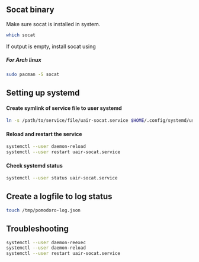 ## Socat binary
Make sure socat is installed in system.
```bash
which socat
```

If output is empty, install socat using


##### For Arch linux
```bash
sudo pacman -S socat
```

## Setting up systemd
#### Create symlink of service file to user systemd
```bash
ln -s /path/to/service/file/uair-socat.service $HOME/.config/systemd/user/uair-socat.service
```
#### Reload and restart the service
```bash
systemctl --user daemon-reload
systemctl --user restart uair-socat.service
```
#### Check systemd status
```bash
systemctl --user status uair-socat.service
```


## Create a logfile to log status
```bash
touch /tmp/pomodoro-log.json
```


## Troubleshooting
```bash
systemctl --user daemon-reexec
systemctl --user daemon-reload
systemctl --user restart uair-socat.service
```
